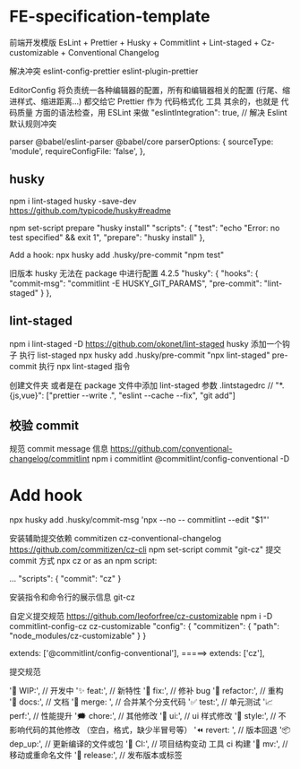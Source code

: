 # FE-specification-template

前端开发模版 EsLint + Prettier + Husky + Commitlint + Lint-staged + Cz-customizable + Conventional Changelog

解决冲突
eslint-config-prettier eslint-plugin-prettier

EditorConfig 将负责统一各种编辑器的配置，所有和编辑器相关的配置 (行尾、缩进样式、缩进距离...) 都交给它
Prettier 作为 代码格式化 工具
其余的，也就是 代码质量 方面的语法检查，用 ESLint 来做
"eslintIntegration": true, // 解决 Eslint 默认规则冲突

parser @babel/eslint-parser @babel/core
  parserOptions: {
  sourceType: 'module',
  requireConfigFile: 'false',
},

## husky

npm i lint-staged husky -save-dev
https://github.com/typicode/husky#readme

npm set-script prepare "husky install"
"scripts": {
"test": "echo \"Error: no test specified\" && exit 1",
"prepare": "husky install"
},

Add a hook:
npx husky add .husky/pre-commit "npm test"

旧版本 husky 无法在 package 中进行配置 4.2.5
"husky": {
"hooks": {
"commit-msg": "commitlint -E HUSKY_GIT_PARAMS",
"pre-commit": "lint-staged"
}
},

## lint-staged

npm i lint-staged -D
https://github.com/okonet/lint-staged
husky 添加一个钩子 执行 list-staged
npx husky add .husky/pre-commit "npx lint-staged"
pre-commit 执行 npx lint-staged 指令

创建文件夹 或者是在 package 文件中添加 lint-staged 参数
.lintstagedrc
// "\*.{js,vue}": ["prettier --write .", "eslint --cache --fix", "git add"]

## 校验 commit

规范 commit message 信息
https://github.com/conventional-changelog/commitlint
npm i commitlint @commitlint/config-conventional -D

# Add hook

npx husky add .husky/commit-msg 'npx --no -- commitlint --edit "$1"'

安装辅助提交依赖
commitizen cz-conventional-changelog
https://github.com/commitizen/cz-cli
npm set-script commit "git-cz"
提交 commit 方式
npx cz
or as an npm script:

...
"scripts": {
"commit": "cz"
}

安装指令和命令行的展示信息
git-cz

自定义提交规范
https://github.com/leoforfree/cz-customizable
npm i -D commitlint-config-cz cz-customizable
"config": {
"commitizen": {
"path": "node_modules/cz-customizable"
}
}

extends: ['@commitlint/config-conventional'], =====> extends: ['cz'],

提交规范

'💪 WIP:', // 开发中
'✨ feat:', // 新特性
'🐛 fix:', // 修补 bug
'🔨 refactor:', // 重构
'📝 docs:', // 文档
'🔀 merge: ', // 合并某个分支代码
'✅ test:', // 单元测试
'📈 perf:', // 性能提升
'🗯 chore:', // 其他修改
'💄 ui:', // ui 样式修改
'🎨 style:', // 不影响代码的其他修改 （空白，格式，缺少半冒号等）
'⏪ revert: ', // 版本回退
'📦 dep_up:', // 更新编译的文件或包
'🔧 CI:', // 项目结构变动 工具 ci 构建
'🚚 mv:', // 移动或重命名文件
'🚀 release:', // 发布版本或标签
